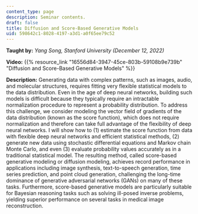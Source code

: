 ```yaml
---
content_type: page
description: Seminar contents.
draft: false
title: Diffusion and Score-Based Generative Models
uid: 598642c1-8028-4197-a3d1-a0f65ee79c52
---
```

**Taught by:** *Yang Song, Stanford University (December 12, 2022)*

**Video:** {{% resource_link "16556d84-3947-45ce-803b-59108b9e739b" "Diffusion and Score-Based Generative Models" %}}

**Description:** Generating data with complex patterns, such as images, audio, and molecular structures, requires fitting very flexible statistical models to the data distribution. Even in the age of deep neural networks, building such models is difficult because they typically require an intractable normalization procedure to represent a probability distribution. To address this challenge, we consider modeling the vector field of gradients of the data distribution (known as the score function), which does not require normalization and therefore can take full advantage of the flexibility of deep neural networks. I will show how to (1) estimate the score function from data with flexible deep neural networks and efficient statistical methods, (2) generate new data using stochastic differential equations and Markov chain Monte Carlo, and even (3) evaluate probability values accurately as in a traditional statistical model. The resulting method, called score-based generative modeling or diffusion modeling, achieves record performance in applications including image synthesis, text-to-speech generation, time series prediction, and point cloud generation, challenging the long-time dominance of generative adversarial networks (GANs) on many of these tasks. Furthermore, score-based generative models are particularly suitable for Bayesian reasoning tasks such as solving ill-posed inverse problems, yielding superior performance on several tasks in medical image reconstruction.